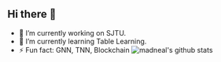 ## Hi there 👋
- 🔭 I’m currently working on SJTU.
- 🌱 I’m currently learning Table Learning.
- ⚡ Fun fact: GNN, TNN, Blockchain
![madneal's github stats](https://github-readme-stats.vercel.app/api?username=madneal&show_icons=true&theme=radical) 
<!--
**JianwuZheng413/JianwuZheng413** is a ✨ _special_ ✨ repository because its `README.md` (this file) appears on your GitHub profile.

Here are some ideas to get you started:

- 🔭 I’m currently working on SJTU
- 🌱 I’m currently learning ...
- 👯 I’m looking to collaborate on ...
- 🤔 I’m looking for help with ...
- 💬 Ask me about ...
- 📫 How to reach me: ...
- 😄 Pronouns: ...
- ⚡ Fun fact: ...
-->
